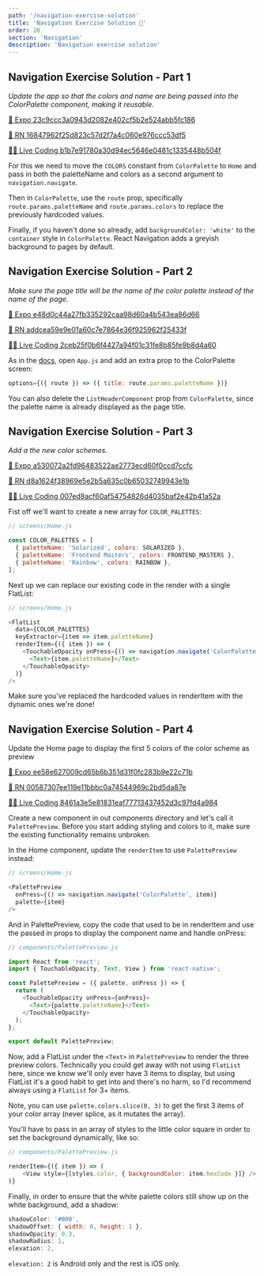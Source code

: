 ```yaml
---
path: '/navigation-exercise-solution'
title: 'Navigation Exercise Solution 👀'
order: 20
section: 'Navigation'
description: 'Navigation exercise solution'
---
```


## Navigation Exercise Solution - Part 1

_Update the app so that the colors and name are being passed into the ColorPalette component, making it reusable._

[🔗 Expo 23c9ccc3a0943d2082e402cf5b2e524abb5fc186](https://github.com/kadikraman/AwesomeProjectExpo/commit/23c9ccc3a0943d2082e402cf5b2e524abb5fc186)

[🔗 RN 16847962f25d823c57d2f7a4c060e976ccc53df5](https://github.com/kadikraman/AwesomeProjectRN/commit/16847962f25d823c57d2f7a4c060e976ccc53df5)

[👩‍💻 Live Coding b1b7e91780a30d94ec5646e0481c1335448b504f](https://github.com/FrontendMasters/AwesomeProjectExpo/commit/b1b7e91780a30d94ec5646e0481c1335448b504f)

For this we need to move the `COLORS` constant from `ColorPalette` to `Home` and pass in both the paletteName and colors as a second argument to `navigation.navigate`.

Then in `ColorPalette`, use the `route` prop, specifically `route.params.paletteName` and `route.params.colors` to replace the previously hardcoded values.

Finally, if you haven't done so already, add `backgroundColor: 'white'` to the `container` style in `ColorPalette`. React Navigation adds a greyish background to pages by default.

## Navigation Exercise Solution - Part 2

_Make sure the page title will be the name of the color palette instead of the name of the page._

[🔗 Expo e48d0c44a27fb335292caa98d60a4b543ea86d66](https://github.com/kadikraman/AwesomeProjectExpo/commit/e48d0c44a27fb335292caa98d60a4b543ea86d66)

[🔗 RN addcea59e9e01a60c7e7864e36f925962f25433f](https://github.com/kadikraman/AwesomeProjectRN/commit/addcea59e9e01a60c7e7864e36f925962f25433f)

[👩‍💻 Live Coding 2ceb25f0b6f4427a94f01c31fe8b85fe9b8d4a60](https://github.com/FrontendMasters/AwesomeProjectExpo/commit/2ceb25f0b6f4427a94f01c31fe8b85fe9b8d4a60)

As in the [docs](https://reactnavigation.org/docs/headers#using-params-in-the-title), open `App.js` and add an extra prop to the ColorPalette screen:

```js
options={({ route }) => ({ title: route.params.paletteName })}
```

You can also delete the `ListHeaderComponent` prop from `ColorPalette`, since the palette name is already displayed as the page title.

## Navigation Exercise Solution - Part 3

_Add a the new color schemes._

[🔗 Expo a530072a2fd96483522ae2773ecd60f0ccd7ccfc](https://github.com/kadikraman/AwesomeProjectExpo/commit/a530072a2fd96483522ae2773ecd60f0ccd7ccfc)

[🔗 RN d8a1624f38969e5e2b5a635c0b65032749943e1b](https://github.com/kadikraman/AwesomeProjectRN/commit/d8a1624f38969e5e2b5a635c0b65032749943e1b)

[👩‍💻 Live Coding 007ed8acf60af54754826d4035baf2e42b41a52a](https://github.com/FrontendMasters/AwesomeProjectExpo/commit/007ed8acf60af54754826d4035baf2e42b41a52a)

Fist off we'll want to create a new array for `COLOR_PALETTES`:

```js
// screens/Home.js

const COLOR_PALETTES = [
  { paletteName: 'Solarized', colors: SOLARIZED },
  { paletteName: 'Frontend Masters', colors: FRONTEND_MASTERS },
  { paletteName: 'Rainbow', colors: RAINBOW },
];
```

Next up we can replace our existing code in the render with a single FlatList:

```js
// screens/Home.js

<FlatList
  data={COLOR_PALETTES}
  keyExtractor={item => item.paletteName}
  renderItem={({ item }) => (
    <TouchableOpacity onPress={() => navigation.navigate('ColorPalette', item)}>
      <Text>{item.paletteName}</Text>
    </TouchableOpacity>
  )}
/>
```

Make sure you've replaced the hardcoded values in renderItem with the dynamic ones we're done!

## Navigation Exercise Solution - Part 4

Update the Home page to display the first 5 colors of the color scheme as preview

[🔗 Expo ee58e627009cd65b6b351d31f0fc283b9e22c71b](https://github.com/kadikraman/AwesomeProjectExpo/commit/ee58e627009cd65b6b351d31f0fc283b9e22c71b)

[🔗 RN 00587307ee119e11bbbc0a74544969c2bd5da87e](https://github.com/kadikraman/AwesomeProjectRN/commit/00587307ee119e11bbbc0a74544969c2bd5da87e)

[👩‍💻 Live Coding 8461a3e5e81831eaf77713437452d3c97fd4a984](https://github.com/FrontendMasters/AwesomeProjectExpo/commit/8461a3e5e81831eaf77713437452d3c97fd4a984)

Create a new component in out components directory and let's call it `PalettePreview`. Before you start adding styling and colors to it, make sure the existing functionality remains unbroken.

In the Home component, update the `renderItem` to use `PalettePreview` instead:

```js
// screens/Home.js

<PalettePreview
  onPress={() => navigation.navigate('ColorPalette', item)}
  palette={item}
/>
```

And in PalettePreview, copy the code that used to be in renderItem and use the passed in props to display the component name and handle onPress:

```js
// components/PalettePreview.js

import React from 'react';
import { TouchableOpacity, Text, View } from 'react-native';

const PalettePreview = ({ palette, onPress }) => {
  return (
    <TouchableOpacity onPress={onPress}>
      <Text>{palette.paletteName}</Text>
    </TouchableOpacity>
  );
};

export default PalettePreview;
```

Now, add a FlatList under the `<Text>` in `PalettePreview` to render the three preview colors. Technically you could get away with not using `FlatList` here, since we know we'll only ever have 3 items to display, but using FlatList it's a good habit to get into and there's no harm, so I'd recommend always using a `FlatList` for 3+ items.

Note, you can use `palette.colors.slice(0, 3)` to get the first 3 items of your color array (never splice, as it mutates the array).

You'll have to pass in an array of styles to the little color square in order to set the background dynamically, like so:

```js
// components/PalettePreview.js

renderItem={({ item }) => (
    <View style={[styles.color, { backgroundColor: item.hexCode }]} />
)}
```

Finally, in order to ensure that the white palette colors still show up on the white background, add a shadow:

```js
shadowColor: '#000',
shadowOffset: { width: 0, height: 1 },
shadowOpacity: 0.3,
shadowRadius: 1,
elevation: 2,
```

`elevation: 2` is Android only and the rest is iOS only.
